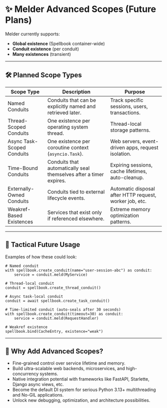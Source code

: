 # ✨ Melder Advanced Scopes (Future Plans)

Melder currently supports:

- **Global existence** (Spellbook container-wide)
- **Conduit existence** (per conduit)
- **Many existences** (transient)

---

## 🛠️ Planned Scope Types

| Scope Type                | Description                                              | Purpose                                               |
|----------------------------|----------------------------------------------------------|-------------------------------------------------------|
| Named Conduits             | Conduits that can be explicitly named and retrieved later. | Track specific sessions, users, transactions.         |
| Thread-Scoped Conduits     | One existence per operating system thread.               | Thread-local storage patterns.                        |
| Async Task-Scoped Conduits | One existence per coroutine context (`asyncio.Task`).     | Web servers, event-driven apps, request isolation.     |
| Time-Bound Conduits        | Conduits that automatically seal themselves after a timer expires. | Expiring sessions, cache lifetimes, auto-cleanup.     |
| Externally-Owned Conduits  | Conduits tied to external lifecycle events.               | Automatic disposal after HTTP request, worker job, etc.|
| Weakref-Based Existences   | Services that exist only if referenced elsewhere.         | Extreme memory optimization patterns.                 |

---

## 🧠 Tactical Future Usage

Examples of how these could look:

~~~
# Named conduit
with spellbook.create_conduit(name="user-session-abc") as conduit:
    service = conduit.meld(MyService)

# Thread-local conduit
conduit = spellbook.create_thread_conduit()

# Async task-local conduit
conduit = await spellbook.create_task_conduit()

# Time-limited conduit (auto-seals after 30 seconds)
with spellbook.create_conduit(timeout=30) as conduit:
    service = conduit.meld(RequestHandler)

# Weakref existence
spellbook.bind(CacheEntry, existence="weak")
~~~

---

## 🚀 Why Add Advanced Scopes?

- Fine-grained control over service lifetime and memory.
- Build ultra-scalable web backends, microservices, and high-concurrency systems.
- Native integration potential with frameworks like FastAPI, Starlette, Django async views, etc.
- Become the default DI system for serious Python 3.13+ multithreading and No-GIL applications.
- Unlock new debugging, optimization, and architecture possibilities.
